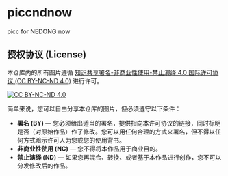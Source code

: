# piccndnow
picc for NEDONG now

## 授权协议 (License)

本仓库内的所有图片遵循 [知识共享署名-非商业性使用-禁止演绎 4.0 国际许可协议 (CC BY-NC-ND 4.0)](http://creativecommons.org/licenses/by-nc-nd/4.0/) 进行许可。

[![CC BY-NC-ND 4.0][cc-by-nc-nd-image]][cc-by-nc-nd]

[cc-by-nc-nd]: http://creativecommons.org/licenses/by-nc-nd/4.0/
[cc-by-nc-nd-image]: https://i.creativecommons.org/l/by-nc-nd/4.0/88x31.png

简单来说，您可以自由分享本仓库的图片，但必须遵守以下条件：

*   **署名 (BY)** — 您必须给出适当的署名，提供指向本许可协议的链接，同时标明是否（对原始作品）作了修改。您可以用任何合理的方式来署名，但不得以任何方式暗示许可人为您或您的使用背书。
*   **非商业性使用 (NC)** — 您不得将本作品用于商业目的。
*   **禁止演绎 (ND)** — 如果您再混合、转换、或者基于本作品进行创作，您不可以分发修改后的作品。
